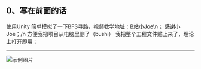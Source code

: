 ## 0、写在前面的话
使用Unity 简单模拟了一下BFS寻路，视频教学地址：[B站小Joe](https://www.bilibili.com/video/BV1X54y1D7Z4?spm_id_from=333.880.my_history.page.click)\n；
感谢小Joe；/n
方便我把项目从电脑里删了（bushi）
我把整个工程文件贴上来了，理论上打开即用；

---
![示例图片](![image](https://user-images.githubusercontent.com/65765928/159273072-3cfc5517-9b7d-4579-8c00-c5595fc7cbe7.png))

